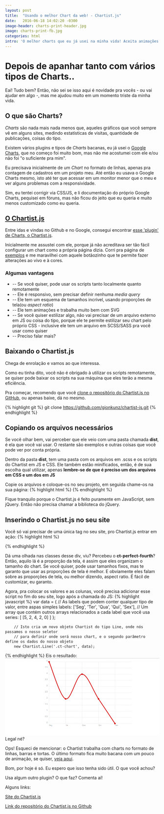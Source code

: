 ```yaml
---
layout: post
title:  "Usando o melhor Chart da web! - Chartist.js"
date:   2016-06-18 14:02:20 -0300
image-header: charts-print-header.jpg
image: charts-print-fb.jpg
categories: html
intro: 'O melhor charts que eu já usei na minha vida! Aceita animações e SVG, estilização via CSS, fácil inserção e...'
---
```

# Depois de apanhar tanto com vários tipos de Charts..
Eaí! Tudo bem?
Então, não sei se isso aqui é novidade pra vocês - ou vai ajudar em algo -, mas me ajudou muito em um momento triste da minha vida.

## O que são Charts?
*Charts* são nada mais nada menos que, aqueles gráficos que vocẽ sempre vê em alguns sites, medindo estatísticas de visitas, quantidade de publicações, coisas do tipo. 

Existem vários plugins e tipos de *Charts* bacanas, eu já usei o [Google Charts](https://developers.google.com/chart/), que no começo foi muito bom, mas não me acostumei com ele e/ou não foi "o suficiente pra mim".

Eu precisava inicialmente de um *Chart* no formato de linhas, apenas pra contagem de cadastros em um projeto meu. Até então eu usava o Google Charts mesmo, isto até ter que acessar em um monitor menor que o meu e ver alguns problemas com a responsividade.

Sim, eu tentei corrigir via CSS/JS, e li documentação do próprio Google Charts, pequisei em fóruns, mas não ficou do jeito que eu queria e muito menos customizado como eu queria.

## [O Chartist.js](http://gionkunz.github.io/chartist-js/)
Entre idas e vindas no Github e no Google, consegui encontrar [esse 'plugin' de Charts, o Chartist.js](http://gionkunz.github.io/chartist-js/).

Inicialmente me assustei com ele, porque já não acreditava ser tão fácil configurar um chart como a própria página dizia. Corri pra página de [exemplos](http://gionkunz.github.io/chartist-js/examples.html) e me maravilhei com aquele botãozinho que te permite fazer alterações ao vivo e à cores.

### Algumas vantagens
- --	Se você quiser, pode usar os scripts tanto localmente quanto remotamente
- --	Ele é responsivo, sem precisar definir nenhuma *media query*
- --	Ele tem um esquema de tamanhos incrível, usando proporções de tela(ou *aspect ratio*)
- --	Ele tem animações e trabalha muito bem com SVG
- --	Se você quiser estilizar algo, não vai precisar de um arquivo externo em JS ou coisa do tipo, porque ele te permite estilizar seu chart pelo próprio CSS - inclusive ele tem um arquivo em SCSS/SASS pra você usar como quiser
- --	Preciso falar mais?

## Baixando o Chartist.js
Chega de enrolação e vamos ao que interessa.

Como eu tinha dito, você não é obrigado à utilizar os scripts remotamente, se quiser pode baixar os scripts na sua máquina que eles terão a mesma eficiência. 

Pra começar, recomendo que você [clone o repositório do Chartist.js no GitHub](https://github.com/gionkunz/chartist-js), ou apenas baixe, dá no mesmo.

{% highlight git %}
	git clone https://github.com/gionkunz/chartist-js.git
{% endhighlight %}

## Copiando os arquivos necessários
Se você olhar bem, vai perceber que ele veio com uma pasta chamada __dist__, é ela que você vai usar. O restante são exemplos e outras coisas que você pode ver por conta própria.

Dentro da pasta __dist__, tem uma pasta com os arquivos em .scss e os scripts do Chartist em JS e CSS. Ele também estão minificados, então, é de sua escolha qual utilizar, apenas __lembre-se de que é preciso um dos arquivos em CSS e um dos em JS__

Copie os arquivos e coloque-os no seu projeto, em seguida chame-os na sua página:
{% highlight html %}
	<html>
		<head>
			<title>Título</title>
			<!-- link do chartist.css aqui -->
		</head>
		<body>
			<!-- conteúdo do seu site -->
			<!-- link do chartist.js aqui, ele precisa ficar no fim da página -->
		</body>
	</html>
{% endhighlight %}

Fique tranquilo porque o Chartist.js é feito puramente em JavaScript, sem jQuery. Então não precisa chamar a biblioteca do jQuery.

## Inserindo o Chartist.js no seu site
Você só vai precisar de uma única tag no seu site, pro Chartist.js entrar em ação:
{% highlight html %}
	<div class="ct-chart ct-perfect-fourth"></div>
{% endhighlight %}

Dá uma olhada nas classes desse div, viu? Percebeu o __ct-perfect-fourth__?
Então, aquilo lá é a proporção da tela, é assim que eles organizam o tamanho do chart. 
Se você quiser, pode usar tamanhos fixos, mas te garanto que usar as proporções de tela é melhor. E obviamente eles falam sobre as proporções de tela, ou melhor dizendo, aspect ratio. É fácil de customizar, eu garanto.

Agora, pra colocar os valores e as colunas, você precisa adicionar esse script no fim do seu site, logo após a chamada do JS:
{% highlight javascript %}
		var data = {
		  // As labels que podem conter qualquer tipo de valor, entre aspas simples
		  labels: ['Seg', 'Ter', 'Qua', 'Qui', 'Sex'],
		  // Um array que contém outros arrays relacionados a cada label que você usa
		  series: [
		    [5, 2, 4, 2, 0]
		  ]
		};

		// Isto cria um novo objeto Chartist do tipo Line, onde nós passamos o nosso seletor
		// para definir onde será nosso chart, e o segundo parâmetro define os dados do nosso objeto
		new Chartist.Line('.ct-chart', data);
{% endhighlight %}
Eis o resultado:
![Resultado do Line Charts](../img/posts/charts-print.jpg)
Legal né?

Ops! Esqueci de mencionar: o Chartist trabalha com charts no formato de linhas, barras e tortas. O último formato fica muito bacana com um pouco de animação, se quiser, [veja aqui](http://gionkunz.github.io/chartist-js/examples.html#example-donut-animation).

Bom, por hoje é só.
Eu espero que isso tenha sido útil. O que você achou?

Usa algum outro plugin? O que faz? Comenta aí!

Alguns links:

[Site do Chartist.js](http://gionkunz.github.io/chartist-js)

[Link do repositório do Chartist.js no Github](https://github.com/gionkunz/chartist-js)
